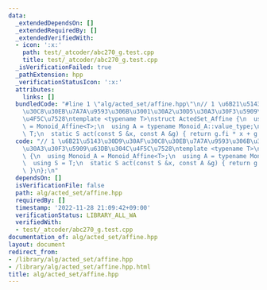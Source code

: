 ```yaml
---
data:
  _extendedDependsOn: []
  _extendedRequiredBy: []
  _extendedVerifiedWith:
  - icon: ':x:'
    path: test/_atcoder/abc270_g.test.cpp
    title: test/_atcoder/abc270_g.test.cpp
  _isVerificationFailed: true
  _pathExtension: hpp
  _verificationStatusIcon: ':x:'
  attributes:
    links: []
  bundledCode: "#line 1 \"alg/acted_set/affine.hpp\"\n// 1 \u6B21\u5143\u30D9\u30AF\
    \u30C8\u30EB\u7A7A\u9593\u306B\u3001\u30A2\u30D5\u30A3\u30F3\u5909\u63DB\u304C\
    \u4F5C\u7528\ntemplate <typename T>\nstruct ActedSet_Affine {\n  using Monoid_A\
    \ = Monoid_Affine<T>;\n  using A = typename Monoid_A::value_type;\n  using S =\
    \ T;\n  static S act(const S &x, const A &g) { return g.fi * x + g.se; }\n};\n"
  code: "// 1 \u6B21\u5143\u30D9\u30AF\u30C8\u30EB\u7A7A\u9593\u306B\u3001\u30A2\u30D5\
    \u30A3\u30F3\u5909\u63DB\u304C\u4F5C\u7528\ntemplate <typename T>\nstruct ActedSet_Affine\
    \ {\n  using Monoid_A = Monoid_Affine<T>;\n  using A = typename Monoid_A::value_type;\n\
    \  using S = T;\n  static S act(const S &x, const A &g) { return g.fi * x + g.se;\
    \ }\n};\n"
  dependsOn: []
  isVerificationFile: false
  path: alg/acted_set/affine.hpp
  requiredBy: []
  timestamp: '2022-11-28 21:09:42+09:00'
  verificationStatus: LIBRARY_ALL_WA
  verifiedWith:
  - test/_atcoder/abc270_g.test.cpp
documentation_of: alg/acted_set/affine.hpp
layout: document
redirect_from:
- /library/alg/acted_set/affine.hpp
- /library/alg/acted_set/affine.hpp.html
title: alg/acted_set/affine.hpp
---
```

